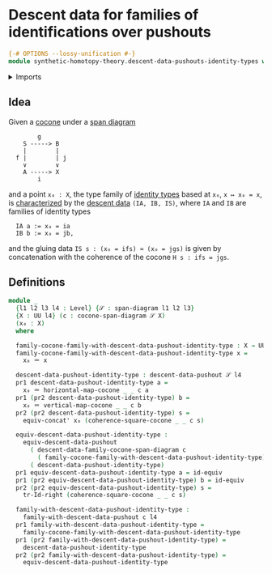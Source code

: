 # Descent data for families of identifications over pushouts

```agda
{-# OPTIONS --lossy-unification #-}
module synthetic-homotopy-theory.descent-data-pushouts-identity-types where
```

<details><summary>Imports</summary>

```agda
open import foundation.dependent-pair-types
open import foundation.equivalences
open import foundation.identity-types
open import foundation.span-diagrams
open import foundation.transport-along-identifications
open import foundation.universe-levels

open import synthetic-homotopy-theory.cocones-under-spans
open import synthetic-homotopy-theory.descent-data-pushouts
open import synthetic-homotopy-theory.equivalences-descent-data-pushouts
open import synthetic-homotopy-theory.families-descent-data-pushouts
```

</details>

## Idea

Given a [cocone](synthetic-homotopy-theory.cocones-under-spans.md) under a
[span diagram](foundation.span-diagrams.md)

```text
        g
    S -----> B
    |        |
  f |        | j
    ∨        ∨
    A -----> X
        i
```

and a point `x₀ : X`, the type family of
[identity types](foundation-core.identity-types.md) based at `x₀`, `x ↦ x₀ = x`,
is [characterized](synthetic-homotopy-theory.families-descent-data-pushouts.md)
by the [descent data](synthetic-homotopy-theory.descent-data-pushouts.md)
`(IA, IB, IS)`, where `IA` and `IB` are families of identity types

```text
  IA a := x₀ = ia
  IB b := x₀ = jb,
```

and the gluing data `IS s : (x₀ = ifs) ≃ (x₀ = jgs)` is given by concatenation
with the coherence of the cocone `H s : ifs = jgs`.

## Definitions

```agda
module _
  {l1 l2 l3 l4 : Level} {𝒮 : span-diagram l1 l2 l3}
  {X : UU l4} (c : cocone-span-diagram 𝒮 X)
  (x₀ : X)
  where

  family-cocone-family-with-descent-data-pushout-identity-type : X → UU l4
  family-cocone-family-with-descent-data-pushout-identity-type x =
    x₀ ＝ x

  descent-data-pushout-identity-type : descent-data-pushout 𝒮 l4
  pr1 descent-data-pushout-identity-type a =
    x₀ ＝ horizontal-map-cocone _ _ c a
  pr1 (pr2 descent-data-pushout-identity-type) b =
    x₀ ＝ vertical-map-cocone _ _ c b
  pr2 (pr2 descent-data-pushout-identity-type) s =
    equiv-concat' x₀ (coherence-square-cocone _ _ c s)

  equiv-descent-data-pushout-identity-type :
    equiv-descent-data-pushout
      ( descent-data-family-cocone-span-diagram c
        ( family-cocone-family-with-descent-data-pushout-identity-type))
      ( descent-data-pushout-identity-type)
  pr1 equiv-descent-data-pushout-identity-type a = id-equiv
  pr1 (pr2 equiv-descent-data-pushout-identity-type) b = id-equiv
  pr2 (pr2 equiv-descent-data-pushout-identity-type) s =
    tr-Id-right (coherence-square-cocone _ _ c s)

  family-with-descent-data-pushout-identity-type :
    family-with-descent-data-pushout c l4
  pr1 family-with-descent-data-pushout-identity-type =
    family-cocone-family-with-descent-data-pushout-identity-type
  pr1 (pr2 family-with-descent-data-pushout-identity-type) =
    descent-data-pushout-identity-type
  pr2 (pr2 family-with-descent-data-pushout-identity-type) =
    equiv-descent-data-pushout-identity-type
```
